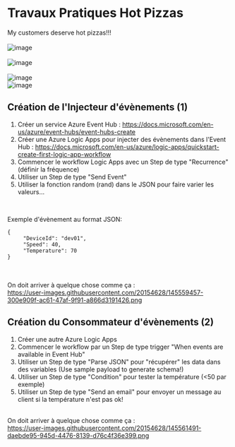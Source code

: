 # Travaux Pratiques Hot Pizzas
My customers deserve hot pizzas!!!  
<br />
![image](https://user-images.githubusercontent.com/20154628/145547104-43a2d9b7-1754-409b-8bbf-2060ee0f127e.png)  
<br />
![image](https://user-images.githubusercontent.com/20154628/145550769-ad5c56e9-bbc5-459f-9ed4-d00260ec4125.png)  
<br />
![image](https://user-images.githubusercontent.com/20154628/145551450-e5af6b3d-9412-407b-827c-3129783dbded.png)
<br />
![image](https://user-images.githubusercontent.com/20154628/145551474-327f4179-658d-4638-aac8-5b24d1415b0f.png)
<br />
  
## Création de l'Injecteur d'évènements (1)

1. Créer un service Azure Event Hub : https://docs.microsoft.com/en-us/azure/event-hubs/event-hubs-create  
2. Créer une Azure Logic Apps pour injecter des évènements dans l'Event Hub : https://docs.microsoft.com/en-us/azure/logic-apps/quickstart-create-first-logic-app-workflow  
3. Commencer le workflow Logic Apps avec un Step de type "Recurrence" (définir la fréquence)
4. Utiliser un Step de type "Send Event"
5. Utiliser la fonction random (rand) dans le JSON pour faire varier les valeurs...
<br />

Exemple d'évènement au format JSON:  
```
{  
     "DeviceId": "dev01",  
     "Speed": 40,  
     "Temperature": 70  
}
```
<br /><br />
On doit arriver à quelque chose comme ça :
<br />
https://user-images.githubusercontent.com/20154628/145559457-300e909f-ac61-47af-9f91-a866d3191426.png 
<br />

## Création du Consommateur d'évènements (2)

1. Créer une autre Azure Logic Apps
2. Commencer le workflow par un Step de type trigger "When events are available in Event Hub"
3. Utiliser un Step de type "Parse JSON" pour "récupérer" les data dans des variables (Use sample payload to generate schema!)
4. Utiliser un Step de type "Condition" pour tester la température (<50 par exemple)
5. Utiliser un Step de type "Send an email" pour envoyer un message au client si la température n'est pas ok!
<br /><br />

On doit arriver à quelque chose comme ça :
<br />
https://user-images.githubusercontent.com/20154628/145561491-daebde95-945d-4476-8139-d76c4f36e399.png
<br />


